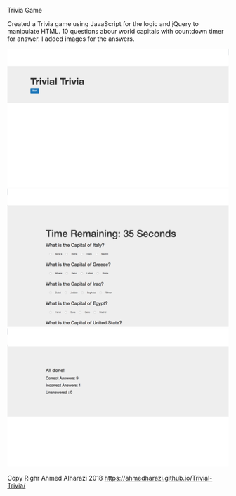 Trivia Game

Created a Trivia game using JavaScript for the logic and jQuery to manipulate HTML. 10 questions abour world capitals with countdown timer for answer. I added images for the answers.


![image](./assets/images/pic1.png)
![image](./assets/images/pic2.png)
![image](./assets/images/pic3.png)

Copy Righr Ahmed Alharazi 2018
https://ahmedharazi.github.io/Trivial-Trivia/
